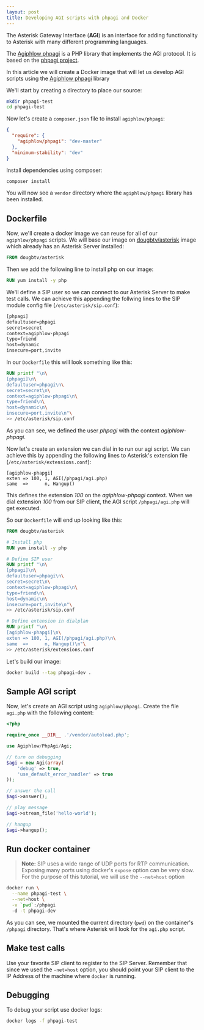 ```yaml
---
layout: post
title: Developing AGI scripts with phpagi and Docker
---
```


The Asterisk Gateway Interface (**AGI**) is an interface for adding functionality to Asterisk with many different programming languages.

The [Agiphlow phpagi][agiphlow-phpagi] is a PHP library that implements the AGI protocol. It is based on the [phpagi project](http://phpagi.sourceforge.net/).

In this article we will create a Docker image that will let us develop AGI scripts using the [Agiphlow phpagi][agiphlow-phpagi] library

We'll start by creating a directory to place our source:

```sh
mkdir phpagi-test
cd phpagi-test
```

Now let's create a `composer.json` file to install `agiphlow/phpagi`:

```json
{
  "require": {
    "agiphlow/phpagi": "dev-master"
  },
  "minimum-stability": "dev"
}
```

Install dependencies using composer:

```sh
composer install
```

You will now see a `vendor` directory where the `agiphlow/phpagi` library has been installed.

## Dockerfile
Now,  we'll create a docker image we can reuse for all of our `agiphlow/phpagi` scripts.
We will base our image on [dougbtv/asterisk](https://hub.docker.com/r/dougbtv/asterisk/) image which already has an Asterisk Server installed:

```Dockerfile
FROM dougbtv/asterisk
```

Then we add the following line to install php on our image:

```Dockerfile
RUN yum install -y php
```

We'll define a SIP user so we can connect to our Asterisk Server to make test calls. We can achieve this appending the follwing lines to the SIP module config file (`/etc/asterisk/sip.conf`):

```Dockerfile
[phpagi]
defaultuser=phpagi
secret=secret
context=agiphlow-phpagi
type=friend
host=dynamic
insecure=port,invite
```
In our `Dockerfile` this will look something like this:

```Dockerfile
RUN printf "\n\
[phpagi]\n\
defaultuser=phpagi\n\
secret=secret\n\
context=agiphlow-phpagi\n\
type=friend\n\
host=dynamic\n\
insecure=port,invite\n"\
>> /etc/asterisk/sip.conf
```
As you can see, we defined the user *phpagi* with the context *agiphlow-phpagi*.

Now let's create an extension we can dial in to run our agi script. We can achieve this by appending the following lines to Asterisk's extension file (`/etc/asterisk/extensions.conf`):

```
[agiphlow-phapgi]
exten => 100, 1, AGI(/phpagi/agi.php)
same  =>      n, Hangup()
```

This defines the extension *100* on the *agiphlow-phpagi* context. When we dial extension *100* from our SIP client, the AGI script `/phpagi/agi.php` will get executed.

So our `Dockerfile` will end up looking like this:

```Dockerfile
FROM dougbtv/asterisk

# Install php
RUN yum install -y php

# Define SIP user
RUN printf "\n\
[phpagi]\n\
defaultuser=phpagi\n\
secret=secret\n\
context=agiphlow-phpagi\n\
type=friend\n\
host=dynamic\n\
insecure=port,invite\n"\
>> /etc/asterisk/sip.conf

# Define extension in dialplan
RUN printf "\n\
[agiphlow-phapgi]\n\
exten => 100, 1, AGI(/phpagi/agi.php)\n\
same  =>      n, Hangup()\n"\
>> /etc/asterisk/extensions.conf
```

Let's build our image:

```sh
docker build --tag phpagi-dev .
```

## Sample AGI script
Now, let's create an AGI script using `agiphlow/phpagi`. Create the file `agi.php` with the following content:

```php
<?php

require_once __DIR__ .'/vendor/autoload.php';

use Agiphlow/PhpAgi/Agi;

// turn on debugging
$agi = new Agi(array(
    'debug' => true,
    'use_default_error_handler' => true
));

// answer the call
$agi->answer();

// play message
$agi->stream_file('hello-world');

// hangup
$agi->hangup();

```

## Run docker container

> **Note:** SIP uses a wide range of UDP ports for RTP communication. Exposing many ports using docker's `expose` option can be very slow. For the purpose of this tutorial, we will use the `--net=host` option

```sh
docker run \
  --name phpagi-test \
  --net=host \
  -v `pwd`:/phpagi
  -d -t phpagi-dev
```

As you can see, we mounted the current directory (`pwd`) on the container's `/phpagi` directory. That's where Asterisk will look for the `agi.php` script.

## Make test calls
Use your favorite SIP client to register to the SIP Server. Remember that since we used the `-net=host` option, you should point your SIP client to the IP Address of the machine where `docker` is running.

## Debugging
To debug your script use docker logs:

```sh
docker logs -f phpagi-test
```

   [agiphlow-phpagi]: <https://github.com/agiphlow/phpagi>
